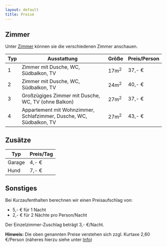 ```yaml
---
layout: default
title: Preise
---
```

## Zimmer

Unter [Zimmer](zimmer) können sie die verschiedenen Zimmer anschauen.

| Typ | Ausstattung                                                         | Größe           | Preis/Person |
| --- | ------------------------------------------------------------------- | --------------- | ------------ |
| 1   | Zimmer mit Dusche, WC, Südbalkon, TV                                | 17m<sup>2</sup> | 37,- €       |
| 2   | Zimmer mit Dusche, WC, Südbalkon, TV                                | 24m<sup>2</sup> | 40,- €       |
| 3   | Großzügiges Zimmer mit Dusche, WC, TV (ohne Balkon)                 | 27m<sup>2</sup> | 37,- €       |
| 4   | Appartement mit Wohnzimmer, Schlafzimmer, Dusche, WC, Südbalkon, TV | 27m<sup>2</sup> | 43,- €       |

## Zusätze

| Typ    | Preis/Tag |
| ------ | --------- |
| Garage | 4,- €    
| Hund   | 7,- €     |

## Sonstiges

Bei Kurzaufenthalten berechnen wir einen Preisaufschlag von:

* 5,- € für 1 Nacht
* 2,- € für 2 Nächte pro Person/Nacht

Der Einzelzimmer-Zuschlag beträgt 3,- €/Nacht.

**Hinweis:** Die oben genannten Preise verstehen sich zzgl. Kurtaxe 2,60 €/Person (näheres hierzu siehe unter [Info](info))